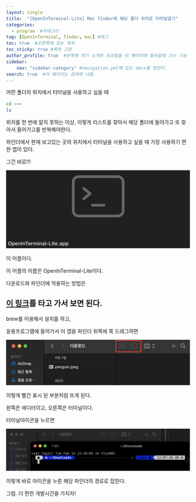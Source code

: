 ```yaml
---
layout: single
title:  "[OpenInTerminal-Lite] Mac finder에 해당 폴더 위치로 터미널열기"
categories: 
  - program  #카테고리
tag: [OpenInTerminal, finder, mac] #태그
toc: true  #오른쪽에 있는 목차
toc_sticky: true #목차 고정
author_profile: true  #왼쪽에 자기 소개란 프로필을 이 페이지에 들어갈때 끄는 기능
sidebar:
    nav: "sidebar-category" #navigation.yml에 있는 docs를 뜻한다.
search: true  #이 페이지는 검색에 나옴.
---
```


어떤 폴더의 위치에서 터미널을 사용하고 싶을 때 

```bash
cd ~~~
ls
```
위치를 한 번에 알지 못하는 이상, 이렇게 리스트를 찾아서 해당 폴더에 들어가고 또 찾아서 들어가고를 반복해야한다.

파인더에서 현재 보고있는 곳의 위치에서 터미널을 사용하고 싶을 때 가장 사용하기 편한 앱이 있다.

그건 바로!!!

![app](/assets/images/2023-02-14/oit.png)

이 어플이다. 


이 어플의 이름은 OpenInTerminal-Lite이다. 

다운로드와 파인더에 적용하는 방법은 

## [이 링크](https://github.com/Ji4n1ng/OpenInTerminal/blob/master/Resources/README-Lite.md)를 타고 가서 보면 된다.

brew를 이용해서 설치를 하고,

응용프로그램에 들어가서 이 앱을 파인더 위쪽에 쭉 드래그하면 

![there](/assets/images/2023-02-14/check.png)

이렇게 빨간 표시 된 부분처럼 뜨게 된다.


왼쪽은 에디터이고, 오른쪽은 터미널이다.


터미널아이콘을 누르면

![terminal](/assets/images/2023-02-14/finder.png)

이렇게 바로 아이콘을 누른 해당 파인더의 경로로 잡힌다.


그럼. 더 편한 개발시간을 가지자!